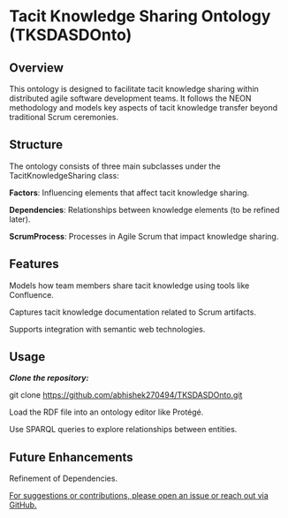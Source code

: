 # Tacit Knowledge Sharing Ontology (TKSDASDOnto)

## Overview

This ontology is designed to facilitate tacit knowledge sharing within distributed agile software development teams. It follows the NEON methodology and models key aspects of tacit knowledge transfer beyond traditional Scrum ceremonies.

## Structure

The ontology consists of three main subclasses under the TacitKnowledgeSharing class:

**Factors**: Influencing elements that affect tacit knowledge sharing.

**Dependencies**: Relationships between knowledge elements (to be refined later).

**ScrumProcess**: Processes in Agile Scrum that impact knowledge sharing.

## Features

Models how team members share tacit knowledge using tools like Confluence.

Captures tacit knowledge documentation related to Scrum artifacts.

Supports integration with semantic web technologies.

## Usage

***Clone the repository:***

git clone https://github.com/abhishek270494/TKSDASDOnto.git

Load the RDF file into an ontology editor like Protégé.

Use SPARQL queries to explore relationships between entities.

## Future Enhancements

Refinement of Dependencies.


<ins>For suggestions or contributions, please open an issue or reach out via GitHub.</ins>